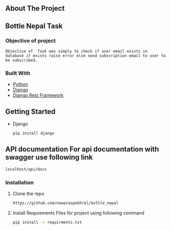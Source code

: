 <!-- ABOUT THE PROJECT -->
## About The Project

## Bottle Nepal Task
### Objective of project
    Objective of  Task was simply to check if user email exists in database if exists raise error else send subscription email to user to be subscribed.




### Built With

* [Python](https://www.python.org/)
* [Django](https://docs.djangoproject.com/en/3.2/)
* [Django Rest Framework](https://www.django-rest-framework.org/)



<!-- GETTING STARTED -->
## Getting Started
* Django
  ```sh
  pip install django
  ```

## API documentation For api documentation with swagger use following link
  ```sh
  localhost/api/docs
  ```



### Installation

1. Clone the repo
   ```sh
   https://github.com/nawarazpokhrel/bottle_nepal
2. Install Requrements Files for project using following command
   ```sh
   pip install -r requirments.txt
   ```




